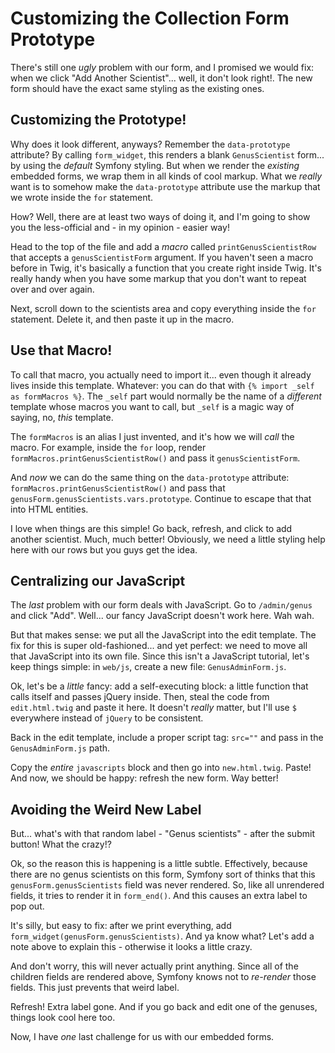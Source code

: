# Customizing the Collection Form Prototype

There's still one *ugly* problem with our form, and I promised we would fix: when we
click "Add Another Scientist"... well, it don't look right!. The new form should
have the exact same styling as the existing ones.

## Customizing the Prototype!

Why does it look different, anyways? Remember the `data-prototype` attribute? By
calling `form_widget`, this renders a blank `GenusScientist` form... by using the
*default* Symfony styling. But when we render the *existing* embedded forms, we
wrap them in all kinds of cool markup. What we *really* want is to somehow make the
`data-prototype` attribute use the markup that we wrote inside the `for` statement.

How? Well, there are at least two ways of doing it, and I'm going to show you the
less-official and - in my opinion - easier way!

Head to the top of the file and add a *macro* called `printGenusScientistRow` that
accepts a `genusScientistForm` argument. If you haven't seen a macro before in Twig,
it's basically a function that you create right inside Twig. It's really handy
when you have some markup that you don't want to repeat over and over again.

Next, scroll down to the scientists area and copy everything inside the `for` statement.
Delete it, and then paste it up in the macro.

## Use that Macro!

To call that macro, you actually need to import it... even though it already
lives inside this template. Whatever: you can do that with `{% import _self as formMacros %}`.
The `_self` part would normally be the name of a *different* template whose macros
you want to call, but `_self` is a magic way of saying, no, *this* template. 

The `formMacros` is an alias I just invented, and it's how we will *call* the macro.
For example, inside the `for` loop, render `formMacros.printGenusScientistRow()` and
pass it `genusScientistForm`.

And *now* we can do the same thing on the `data-prototype` attribute:
`formMacros.printGenusScientistRow()` and pass that `genusForm.genusScientists.vars.prototype`.
Continue to escape that that into HTML entities.

I love when things are this simple! Go back, refresh, and click to add another scientist.
Much, much better! Obviously, we need a little styling help here with our rows but
you guys get the idea.

## Centralizing our JavaScript

The *last* problem with our form deals with JavaScript. Go to `/admin/genus` and
click "Add". Well... our fancy JavaScript doesn't work here. Wah wah.

But that makes sense: we put all the JavaScript into the edit template. The fix for
this is super old-fashioned... and yet perfect: we need to move all that JavaScript
into its own file. Since this isn't a JavaScript tutorial, let's keep things simple:
in `web/js`, create a new file: `GenusAdminForm.js`.

Ok, let's be a *little* fancy: add a self-executing block: a little function that
calls itself and passes jQuery inside. Then, steal the code from `edit.html.twig`
and paste it here. It doesn't *really* matter, but I'll use `$` everywhere instead
of `jQuery` to be consistent.

Back in the edit template, include a proper script tag: `src=""` and pass in the
`GenusAdminForm.js` path.

Copy the *entire* `javascripts` block and then go into `new.html.twig`. Paste!
And now, we should be happy: refresh the new form. Way better!

## Avoiding the Weird New Label

But... what's with that random label - "Genus scientists" - after the submit button!
What the crazy!?

Ok, so the reason this is happening is a little subtle. Effectively, because there
are no genus scientists on this form, Symfony sort of thinks that this `genusForm.genusScientists`
field was never rendered. So, like all unrendered fields, it tries to render it in
`form_end()`. And this causes an extra label to pop out.

It's silly, but easy to fix: after we print everything, add `form_widget(genusForm.genusScientists)`.
And ya know what? Let's add a note above to explain this - otherwise it looks a little
crazy.

And don't worry, this will never actually print anything. Since all of the children
fields are rendered above, Symfony knows not to *re-render* those fields. This just
prevents that weird label.

Refresh! Extra label gone. And if you go back and edit one of the genuses, things
look cool here too.

Now, I have *one* last challenge for us with our embedded forms.
